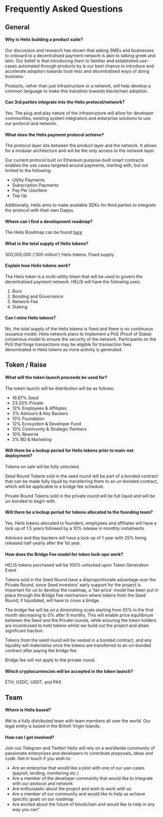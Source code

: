 # Frequently Asked Questions

## General

#### Why is Helis building a product suite?

Our discussion and research has shown that asking SMEs and businesses to onboard to a decentralised payment network is akin to talking greek and latin. Our belief is that introducing them to familiar and established use-cases automated through products by is our best chance to introduce and accelerate adoption towards trust-less and decentralised ways of doing business.

Products, rather than just infrastructure or a network, will help develop a common language to make this transition towards blockchain adoption.

#### Can 3rd parties integrate into the Helis protocol/network?

Yes. The plug and play nature of the infrastructure will allow for developer communities, existing system integrators and enterprise solutions to use our protocol and network.

#### What does the Helis payment protocol achieve?

The protocol layer sits between the product layer and the network. It allows for a modular architecture and will be the only access to the network layer.

Our current protocol built on Ethereum purpose-built smart contracts enables the use cases targeted around payments, starting with, but not limited to the following:

* Utility Payments
* Subscription Payments
* Pay Per Use/Item
* Top Up

Additionally, Helis aims to make available SDKs for third parties to integrate the protocol with their own Dapps.

#### Where can I find a development roadmap?

The Helis Roadmap can be found [here](https://docs.google.com/document/d/16KUn_oPkpzAX0vmOFcMBhgUYcV2jwZ2wm1Y45qK-OEI/edit?usp=sharing)

#### What is the total supply of Helis tokens?

300,000,000 \('300 million'\) Helis tokens. Fixed supply.

#### Explain how Helis tokens work?

The Helis token is a multi-utility token that will be used to govern the decentralised payment network. HELIS will have the following uses:

1. Burn
2. Bonding and Governance
3. Network Fee
4. Staking

#### Can I mine Helis tokens?

No, the total supply of the Helis tokens is fixed and there is no continuous issuance model. Helis network plans to implement a PoS \(Proof of Stake\) consensus model to ensure the security of the network. Participants on the PoS that forge transactions may be eligible for transaction fees denominated in Helis tokens as more activity is generated.

## Token / Raise

#### What will the token launch proceeds be used for?

The token launch will be distribution will be as follows:

* 16.67% Seed
* 23.33% Private
* 12% Employees & Affiliates
* 3% Advisors & Key Backers
* 10% Foundation
* 12% Ecosystem & Developer Fund
* 10% Community & Strategic Partners
* 10% Reserve
* 3% BD & Marketing

#### Will there be a lockup period for Helis tokens prior to main-net deployment?

Tokens on sale will be fully unlocked.

Seed Round Tokens sold in the seed round will be part of a bonded contract that can be made fully liquid by transferring them to an un-bonded contract, which will be applicable to a bridge fee schedule.

Private Round Tokens sold in the private round will be full liquid and will be un-bonded to begin with.

#### Will there be a lockup period for tokens allocated to the founding team?

Yes. Helis tokens allocated to founders, employees and affiliates will have a lock up of 1.5 years followed by a 10% release in monthly instalments.

Advisors and Key backers will have a lock up of 1 year with 25% being released half-yearly after the 1st year.

#### How does the Bridge Fee model for token lock-ups work?

HELIS tokens purchased will be 100% unlocked upon Token Generation Event

Tokens sold in the Seed Round have a disproportionate advantage over the Private Round, since Seed investors' early support for the project is important for us to develop the roadmap, a 'fair price' model has been put in place through the Bridge Fee mechanism where tokens from the Seed Round, if liquidated, will have to cross a bridge.

The bridge fee will be on a diminishing scale starting from 55% in the first month decreasing to 0% after 9 months. This will enable price equilibrium between the Seed and the Private rounds, while ensuring the token holders are incentivised to hold tokens whilst we build out the project and attain significant traction.

Tokens from the seed round will be vested in a bonded contract, and any liquidity will materialise once the tokens are transferred to an un-bonded contract after paying the bridge fee.

Bridge fee will not apply to the private round.

#### Which cryptocurrencies will be accepted in the token launch?

ETH, USDC, USDT, and PAX

## Team

#### Where is Helis based?

We're a fully distributed team with team members all over the world. Our legal entity is based in the British Virgin Islands.

#### How can I get involved?

Join our Telegram and Twitter! Helis will rely on a worldwide community of passionate enterprises and developers to contribute proposals, ideas and code. Get in touch if you wish to:

* Are an enterprise that would like a pilot with one of our use-cases \(payroll, lending, monitoring etc.\)
* Are a member of the developer community that would like to integrate with our protocol and network
* Are enthusiastic about the project and wish to work with us
* Are a member of our community and would like to help us achieve specific goals on our roadmap
* Are excited about the future of blockchain and would like to help in any way you can"



